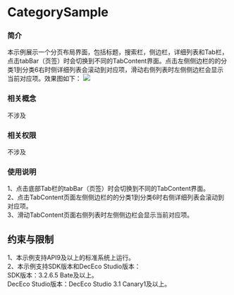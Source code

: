 # CategorySample
### 简介
本示例展示一个分页布局界面，包括标题，搜索栏，侧边栏，详细列表和Tab栏，点击tabBar（页签）时会切换到不同的TabContent界面。点击左侧侧边栏的的分类1到分类6右时侧详细列表会滚动到对应项，滑动右侧列表时左侧侧边栏会显示当前对应项。效果图如下：
![](screenshots/CategoryAblity.gif)
### 相关概念
不涉及

### 相关权限
不涉及

### 使用说明
1、点击底部Tab栏的tabBar（页签）时会切换到不同的TabContent界面。  
2、点击TabContent页面左侧侧边栏的的分类1到分类6时右侧详细列表会滚动到对应项。  
3、滑动TabContent页面右侧列表时左侧侧边栏会显示当前对应项。

## 约束与限制
1、本示例支持API9及以上的标准系统上运行。  
2、本示例支持SDK版本和DecEco Studio版本：  
SDK版本：3.2.6.5 Bate及以上。  
DecEco Studio版本：DecEco Studio 3.1 Canary1及以上。
